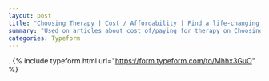 ```yaml
---
layout: post
title: "Choosing Therapy | Cost / Affordability | Find a life-changing therapist."
summary: "Used on articles about cost of/paying for therapy on Choosing Therapy."
categories: Typeform
---
```

.
{% include typeform.html url="https://form.typeform.com/to/Mhhx3GuO" %}
